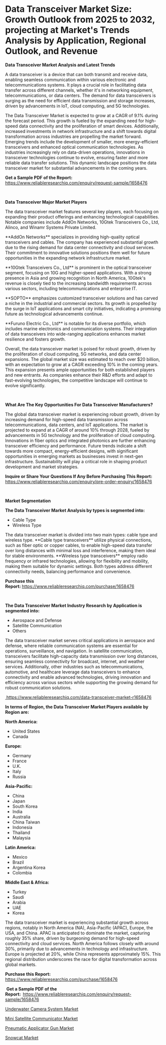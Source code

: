 <p><h1>Data Transceiver Market Size: Growth Outlook from 2025 to 2032, projecting at Market's Trends Analysis by Application, Regional Outlook, and Revenue</h1></p><p><strong>Data Transceiver Market Analysis and Latest Trends</strong></p>
<p><p>A data transceiver is a device that can both transmit and receive data, enabling seamless communication within various electronic and telecommunications systems. It plays a crucial role in facilitating data transfer across different channels, whether it's in networking equipment, telecommunications, or data centers. The demand for data transceivers is surging as the need for efficient data transmission and storage increases, driven by advancements in IoT, cloud computing, and 5G technologies.</p><p>The Data Transceiver Market is expected to grow at a CAGR of 9.1% during the forecast period. This growth is fueled by the expanding need for high-speed data connectivity and the proliferation of smart devices. Additionally, increased investments in network infrastructure and a shift towards digital transformation across industries are propelling the market forward. Emerging trends include the development of smaller, more energy-efficient transceivers and enhanced optical communication technologies. As industries increasingly rely on data-driven operations, innovations in transceiver technologies continue to evolve, ensuring faster and more reliable data transfer solutions. This dynamic landscape positions the data transceiver market for substantial advancements in the coming years.</p></p>
<p><strong>Get a Sample PDF of the Report:&nbsp;</strong> <a href="https://www.reliableresearchiq.com/enquiry/request-sample/1658476?utm_campaign=1870&utm_medium=2&utm_source=Github&utm_content=ia&utm_term=17022025&utm_id=data-transceiver">https://www.reliableresearchiq.com/enquiry/request-sample/1658476</a></p>
<p>&nbsp;</p>
<p><strong>Data Transceiver Major Market Players</strong></p>
<p><p>The data transceiver market features several key players, each focusing on expanding their product offerings and enhancing technological capabilities. Notable companies include AddOn Networks, 10Gtek Transceivers Co., Ltd, Alinco, and Winamr Systems Private Limited.</p><p>**AddOn Networks** specializes in providing high-quality optical transceivers and cables. The company has experienced substantial growth due to the rising demand for data center connectivity and cloud services. Their commitment to innovative solutions positions them well for future opportunities in the expanding network infrastructure market.</p><p>**10Gtek Transceivers Co., Ltd** is prominent in the optical transceiver segment, focusing on 10G and higher-speed applications. With a strong presence in Asia and growing recognition in North America, 10Gtek's revenue is closely tied to the increasing bandwidth requirements across various sectors, including telecommunications and enterprise IT.</p><p>**SOPTO** emphasizes customized transceiver solutions and has carved a niche in the industrial and commercial sectors. Its growth is propelled by the surge in IoT applications and smart city initiatives, indicating a promising future as technological advancements continue.</p><p>**Furuno Electric Co., Ltd** is notable for its diverse portfolio, which includes marine electronics and communication systems. Their integration of data transceivers into wide-ranging applications enhances market resilience and fosters growth.</p><p>Overall, the data transceiver market is poised for robust growth, driven by the proliferation of cloud computing, 5G networks, and data center expansions. The global market size was estimated to reach over $20 billion, with an expectation to grow at a CAGR exceeding 10% in the coming years. This expansion presents ample opportunities for both established players and new entrants. As companies enhance their R&D efforts and adapt to fast-evolving technologies, the competitive landscape will continue to evolve significantly.</p></p>
<p>&nbsp;</p>
<p><strong>What Are The Key Opportunities For Data Transceiver Manufacturers?</strong></p>
<p><p>The global data transceiver market is experiencing robust growth, driven by increasing demand for high-speed data transmission across telecommunications, data centers, and IoT applications. The market is projected to expand at a CAGR of around 10% through 2028, fueled by advancements in 5G technology and the proliferation of cloud computing. Innovations in fiber optics and integrated photonics are further enhancing transceiver efficiency and performance. Future trends indicate a shift towards more compact, energy-efficient designs, with significant opportunities in emerging markets as businesses invest in next-gen infrastructure. Sustainability will play a critical role in shaping product development and market strategies.</p></p>
<p><strong>Inquire or Share Your Questions If Any Before Purchasing This Report:</strong> <a href="https://www.reliableresearchiq.com/enquiry/pre-order-enquiry/1658476?utm_campaign=1870&utm_medium=2&utm_source=Github&utm_content=ia&utm_term=17022025&utm_id=data-transceiver">https://www.reliableresearchiq.com/enquiry/pre-order-enquiry/1658476</a></p>
<p>&nbsp;</p>
<p><strong>Market Segmentation</strong></p>
<p><strong>The Data Transceiver Market Analysis by types is segmented into:</strong></p>
<p><ul><li>Cable Type</li><li>Wireless Type</li></ul></p>
<p><p>The data transceiver market is divided into two main types: cable type and wireless type. **Cable type transceivers** utilize physical connections, such as fiber optic or copper cables, to enable high-speed data transfer over long distances with minimal loss and interference, making them ideal for stable environments. **Wireless type transceivers** employ radio frequency or infrared technologies, allowing for flexibility and mobility, making them suitable for dynamic settings. Both types address different connectivity needs, balancing performance and convenience.</p></p>
<p><strong>Purchase this Report:&nbsp;</strong><a href="https://www.reliableresearchiq.com/purchase/1658476?utm_campaign=1870&utm_medium=2&utm_source=Github&utm_content=ia&utm_term=17022025&utm_id=data-transceiver">https://www.reliableresearchiq.com/purchase/1658476</a></p>
<p>&nbsp;</p>
<p><strong>The Data Transceiver Market Industry Research by Application is segmented into:</strong></p>
<p><ul><li>Aerospace and Defense</li><li>Satellite Communication</li><li>Others</li></ul></p>
<p><p>The data transceiver market serves critical applications in aerospace and defense, where reliable communication systems are essential for operations, surveillance, and navigation. In satellite communication, transceivers facilitate high-capacity data transmission over long distances, ensuring seamless connectivity for broadcast, internet, and weather services. Additionally, other industries such as telecommunications, automotive, and healthcare leverage data transceivers to enhance connectivity and enable advanced technologies, driving innovation and efficiency across various sectors while supporting the growing demand for robust communication solutions.</p></p>
<p><a href="https://www.reliableresearchiq.com/data-transceiver-market-r1658476?utm_campaign=1870&utm_medium=2&utm_source=Github&utm_content=ia&utm_term=17022025&utm_id=data-transceiver">&nbsp;https://www.reliableresearchiq.com/data-transceiver-market-r1658476</a></p>
<p><strong>In terms of Region, the Data Transceiver Market Players available by Region are:</strong></p>
<p>
    <p> <strong> North America: </strong>
        <ul>
            <li>United States</li>
            <li>Canada</li>
        </ul>
        </p> 
    <p> <strong> Europe: </strong>
        <ul>
            <li>Germany</li>
            <li>France</li>
            <li>U.K.</li>
            <li>Italy</li>
            <li>Russia</li>
        </ul>
        </p> 
    <p> <strong> Asia-Pacific: </strong>
        <ul>
            <li>China</li>
            <li>Japan</li>
            <li>South Korea</li>
            <li>India</li>
            <li>Australia</li>
            <li>China Taiwan</li>
            <li>Indonesia</li>
            <li>Thailand</li>
            <li>Malaysia</li>
        </ul>
        </p> 
    <p> <strong> Latin America: </strong>
        <ul>
            <li>Mexico</li>
            <li>Brazil</li>
            <li>Argentina Korea</li>
            <li>Colombia</li>
        </ul>
        </p> 
    <p> <strong> Middle East & Africa: </strong>
        <ul>
            <li>Turkey</li>
            <li>Saudi</li>
            <li>Arabia</li>
            <li>UAE</li>
            <li>Korea</li>
        </ul>
    </p>
    </p>
<p><p>The data transceiver market is experiencing substantial growth across regions, notably in North America (NA), Asia-Pacific (APAC), Europe, the USA, and China. APAC is anticipated to dominate the market, capturing roughly 35% share, driven by burgeoning demand for high-speed connectivity and cloud services. North America follows closely with around 30%, primarily due to advancements in technology and infrastructure. Europe is projected at 20%, while China represents approximately 15%. This regional distribution underscores the race for digital transformation across global markets.</p></p>
<p><strong>Purchase this Report: </strong><a href="https://www.reliableresearchiq.com/purchase/1658476?utm_campaign=1870&utm_medium=2&utm_source=Github&utm_content=ia&utm_term=17022025&utm_id=data-transceiver">https://www.reliableresearchiq.com/purchase/1658476</a></p>
<p>&nbsp;<strong>Get a Sample PDF of the Report:&nbsp;&nbsp;</strong><a href="https://www.reliableresearchiq.com/enquiry/request-sample/1658476?utm_campaign=1870&utm_medium=2&utm_source=Github&utm_content=ia&utm_term=17022025&utm_id=data-transceiver">https://www.reliableresearchiq.com/enquiry/request-sample/1658476</a></p>
<p><strong></strong></p>
<p><p><a href="https://github.com/fraryatena85/Market-Research-Report-List-1/blob/main/underwater-camera-system-market.md?utm_campaign=1870&utm_medium=2&utm_source=Github&utm_content=ia&utm_term=17022025&utm_id=data-transceiver">Underwater Camera System Market</a></p><p><a href="https://github.com/alejnaouare/Market-Research-Report-List-1/blob/main/mini-satellite-communicator-market.md?utm_campaign=1870&utm_medium=2&utm_source=Github&utm_content=ia&utm_term=17022025&utm_id=data-transceiver">Mini Satellite Communicator Market</a></p><p><a href="https://github.com/jolinolooman/Market-Research-Report-List-1/blob/main/pneumatic-applicator-gun-market.md?utm_campaign=1870&utm_medium=2&utm_source=Github&utm_content=ia&utm_term=17022025&utm_id=data-transceiver">Pneumatic Applicator Gun Market</a></p><p><a href="https://github.com/wyettillesr4/Market-Research-Report-List-1/blob/main/snowcat-market.md?utm_campaign=1870&utm_medium=2&utm_source=Github&utm_content=ia&utm_term=17022025&utm_id=data-transceiver">Snowcat Market</a></p></p>